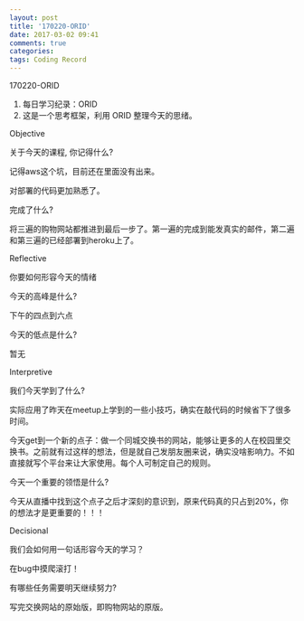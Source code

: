 ```yaml
---
layout: post
title: '170220-ORID'
date: 2017-03-02 09:41
comments: true
categories:  
tags: Coding Record
---
```

170220-ORID

1. 每日学习纪录：ORID
2. 这是一个思考框架，利用 ORID 整理今天的思绪。

Objective

关于今天的课程, 你记得什么?

记得aws这个坑，目前还在里面没有出来。

对部署的代码更加熟悉了。

完成了什么?

将三遍的购物网站都推进到最后一步了。第一遍的完成到能发真实的邮件，第二遍和第三遍的已经部署到heroku上了。

Reflective

你要如何形容今天的情绪

今天的高峰是什么?

下午的四点到六点

今天的低点是什么?

暂无

Interpretive

我们今天学到了什么?

实际应用了昨天在meetup上学到的一些小技巧，确实在敲代码的时候省下了很多时间。

今天get到一个新的点子：做一个同城交换书的网站，能够让更多的人在校园里交换书。之前就有过这样的想法，但是就自己发朋友圈来说，确实没啥影响力。不如直接就写个平台来让大家使用。每个人可制定自己的规则。

今天一个重要的领悟是什么?

今天从直播中找到这个点子之后才深刻的意识到，原来代码真的只占到20%，你的想法才是更重要的！！！

Decisional

我们会如何用一句话形容今天的学习？

在bug中摸爬滚打！

有哪些任务需要明天继续努力?

写完交换网站的原始版，即购物网站的原版。
